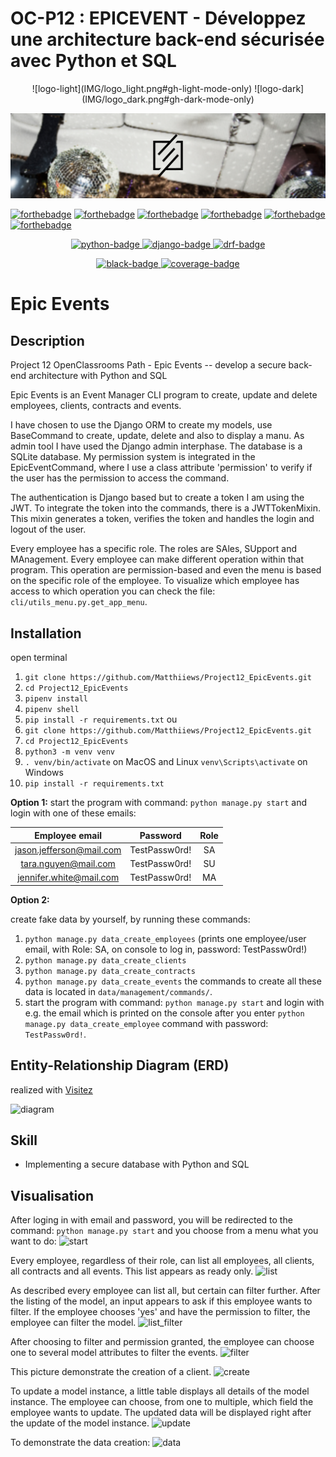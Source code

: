 # OC-P12 : EPICEVENT - Développez une architecture back-end sécurisée avec Python et SQL

<p align="center">
  ![logo-light](IMG/logo_light.png#gh-light-mode-only)
  ![logo-dark](IMG/logo_dark.png#gh-dark-mode-only)
</p>

![logo](IMG/Logo_EpicEvents.png)

[![forthebadge](https://forthebadge.com/images/badges/cc-0.svg)](https://forthebadge.com)
[![forthebadge](https://forthebadge.com/images/badges/made-with-python.svg)](https://forthebadge.com)
[![forthebadge](https://forthebadge.com/images/badges/built-with-love.svg)](https://forthebadge.com)
[![forthebadge](https://forthebadge.com/images/badges/made-with-markdown.svg)](https://forthebadge.com)
[![forthebadge](https://forthebadge.com/images/badges/code-style-black.svg)](https://forthebadge.com)
[![forthebadge](https://forthebadge.com/images/badges/made-in-python.svg)](https://forthebadge.com)


<p align="center">
  <a href="https://www.python.org">
    <img src="https://img.shields.io/badge/Python-3.8+-3776AB?style=flat&logo=python&logoColor=white" alt="python-badge">
  </a>
  <a href="https://www.djangoproject.com">
    <img src="https://img.shields.io/badge/Django-4.0+-092E20?style=flat&logo=django&logoColor=white" alt="django-badge">
  </a>
    <a href="https://www.django-rest-framework.org/">
    <img src="https://img.shields.io/badge/DRF-3.13.1-a30000?style=flat" alt="drf-badge">
  </a>
</p>

<p align="center">
  <a href="https://black.readthedocs.io/en/stable/index.html">
    <img src="https://img.shields.io/badge/code%20style-black-000000.svg" alt="black-badge">
  </a>
    <a href="https://coverage.readthedocs.io/en/6.4.4/">
    <img src="https://img.shields.io/badge/coverage-98%25-brightgreen" alt="coverage-badge">
  </a>
</p>

# Epic Events

## Description

Project 12 OpenClassrooms Path - Epic Events -- develop a secure back-end architecture with Python and SQL

Epic Events is an Event Manager CLI program to create, update and delete employees, clients, contracts and events.

I have chosen to use the Django ORM to create my models, use BaseCommand to create, update, delete and also to display a manu. As admin tool I have used the Django admin interphase. The database is a SQLite database.
My permission system is integrated in the EpicEventCommand, where I use a class attribute 'permission' to verify if the user has the permission to access the command.

The authentication is Django based but to create a token I am using the JWT. To integrate the token into the commands, there is a JWTTokenMixin. This mixin generates a token,
verifies the token and handles the login and logout of the user.

Every employee has a specific role. The roles are SAles, SUpport and MAnagement. Every employee can make different operation within that program. This operation are permission-based
and even the menu is based on the specific role of the employee. To visualize which employee has access to which operation you can check the file: `cli/utils_menu.py.get_app_menu`.

## Installation

open terminal

1. `git clone https://github.com/Matthiiews/Project12_EpicEvents.git`
2. `cd Project12_EpicEvents`
3. `pipenv install`
4. `pipenv shell`
5. `pip install -r requirements.txt`
ou
6. `git clone https://github.com/Matthiiews/Project12_EpicEvents.git`
7. `cd Project12_EpicEvents`
8. `python3 -m venv venv`
9. `. venv/bin/activate` on MacOS and Linux `venv\Scripts\activate` on Windows
10. `pip install -r requirements.txt`

**Option 1:**
start the program with command: `python manage.py start` and login with one of these emails:

  |   **Employee email**    |    Password     |  Role  |
  |:-----------------------:|:---------------:|:------:|
  |jason.jefferson@mail.com |  TestPassw0rd!  |   SA   |
  |   tara.nguyen@mail.com  |  TestPassw0rd!  |   SU   |
  |jennifer.white@mail.com  |  TestPassw0rd!  |   MA   |

**Option 2:**

create fake data by yourself, by running these commands:

1. `python manage.py data_create_employees` (prints one employee/user email, with Role: SA, on console to log in, password: TestPassw0rd!)
2. `python manage.py data_create_clients`
3. `python manage.py data_create_contracts`
4. `python manage.py data_create_events`
the commands to create all these data is located in `data/management/commands/`.
5. start the program with command: `python manage.py start` and login with e.g. the email which is printed on the console after you enter `python manage.py data_create_employee` command with password: `TestPassw0rd!`.

## Entity-Relationship Diagram (ERD)

realized with [Visitez](https://dbdiagram.io)

![diagram](/README_images/EpicEvents_modelDiagramm.png)

## Skill

- Implementing a secure database with Python and SQL

## Visualisation

After loging in with email and password, you will be redirected to the command: `python manage.py start` and you choose from a menu what you want to do:
![start](/README_images/EpicEvents_start.png)

Every employee, regardless of their role, can list all employees, all clients, all contracts and all events. This list appears as ready only.
![list](/README_images/EpicEvents_listEmployees.png)

As described every employee can list all, but certain can filter further. After the listing of the model, an input appears to ask if this employee wants to filter.
If the employee chooses 'yes' and have the permission to filter, the employee can filter the model.
![list_filter](/README_images/EpicEvents_listContracts.png)

After choosing to filter and permission granted, the employee can choose one to several model attributes to filter the events.
![filter](/README_images/EpicEvents_filterEvents.png)

This picture demonstrate the creation of a client.
![create](/README_images/EpicEvents_createClient.png)

To update a model instance, a little table displays all details of the model instance. The employee can choose, from one to multiple, which field the employee wants to update.
The updated data will be displayed right after the update of the model instance.
![update](/README_images/EpicEvents_updateContract.png)

To demonstrate the data creation:
![data](/README_images/EpicEvents_data_creation.png)
